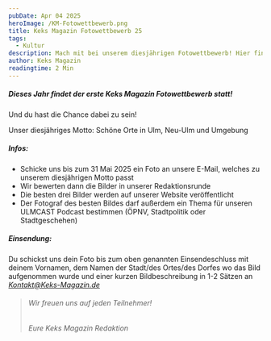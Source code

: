 ```yaml
---
pubDate: Apr 04 2025 
heroImage: /KM-Fotowettbewerb.png
title: Keks Magazin Fotowettbewerb 25
tags:
  - Kultur
description: Mach mit bei unserem diesjährigen Fotowettbewerb! Hier findest du alle Infos dazu
author: Keks Magazin
readingtime: 2 Min
---
```


##### Dieses Jahr findet der erste Keks Magazin Fotowettbewerb statt!

Und du hast die Chance dabei zu sein!

Unser diesjähriges Motto: Schöne Orte in Ulm, Neu-Ulm und Umgebung

##### **Infos:**

* Schicke uns bis zum 31 Mai 2025 ein Foto an unsere E-Mail, welches zu unserem diesjährigen Motto passt
* Wir bewerten dann die Bilder in unserer Redaktionsrunde
* Die besten drei Bilder werden auf unserer Website veröffentlicht
* Der Fotograf des besten Bildes darf außerdem ein Thema für unseren ULMCAST Podcast bestimmen (ÖPNV, Stadtpolitik oder Stadtgeschehen)

##### **Einsendung:**

Du schickst uns dein Foto bis zum oben genannten Einsendeschluss mit deinem Vornamen, dem Namen der Stadt/des Ortes/des Dorfes wo das Bild aufgenommen wurde und einer kurzen Bildbeschreibung in 1-2 Sätzen an *[Kontakt@Keks-Magazin.de](mailto:Kontakt@Keks-Magazin.de)*

> ###### Wir freuen uns auf jeden Teilnehmer!
> ###### _Eure Keks Magazin Redaktion_
